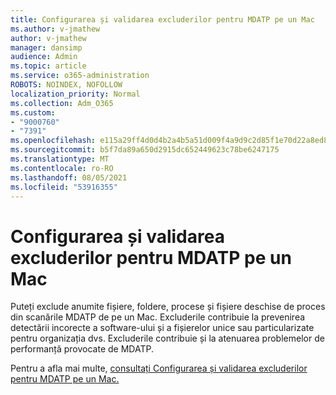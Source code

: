 ```yaml
---
title: Configurarea și validarea excluderilor pentru MDATP pe un Mac
ms.author: v-jmathew
author: v-jmathew
manager: dansimp
audience: Admin
ms.topic: article
ms.service: o365-administration
ROBOTS: NOINDEX, NOFOLLOW
localization_priority: Normal
ms.collection: Adm_O365
ms.custom:
- "9000760"
- "7391"
ms.openlocfilehash: e115a29ff4d0d4b2a4b5a51d009f4a9d9c2d85f1e70d22a8ed804ce40ca7b4ee
ms.sourcegitcommit: b5f7da89a650d2915dc652449623c78be6247175
ms.translationtype: MT
ms.contentlocale: ro-RO
ms.lasthandoff: 08/05/2021
ms.locfileid: "53916355"
---
```

# <a name="configure-and-validate-exclusions-for-mdatp-on-a-mac"></a>Configurarea și validarea excluderilor pentru MDATP pe un Mac

Puteți exclude anumite fișiere, foldere, procese și fișiere deschise de proces din scanările MDATP de pe un Mac. Excluderile contribuie la prevenirea detectării incorecte a software-ului și a fișierelor unice sau particularizate pentru organizația dvs. Excluderile contribuie și la atenuarea problemelor de performanță provocate de MDATP.

Pentru a afla mai multe, [consultați Configurarea și validarea excluderilor pentru MDATP pe un Mac.](https://go.microsoft.com/fwlink/?linkid=2144616)
